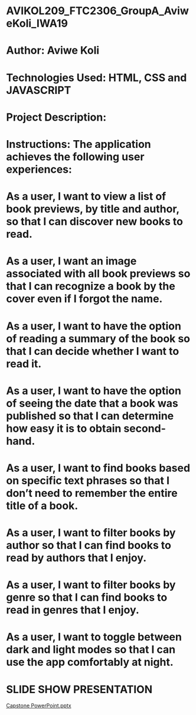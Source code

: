 # AVIKOL209_FTC2306_GroupA_AviweKoli_IWA19
# Author: Aviwe Koli
# Technologies Used: HTML, CSS and JAVASCRIPT
# Project Description: 
# Instructions: The application achieves the following user experiences:
# As a user, I want to view a list of book previews, by title and author, so that I can discover new books to read.
# As a user, I want an image associated with all book previews so that I can recognize a book by the cover even if I forgot the name.
# As a user, I want to have the option of reading a summary of the book so that I can decide whether I want to read it.
# As a user, I want to have the option of seeing the date that a book was published so that I can determine how easy it is to obtain second-hand.
# As a user, I want to find books based on specific text phrases so that I don’t need to remember the entire title of a book.
# As a user, I want to filter books by author so that I can find books to read by authors that I enjoy.
# As a user, I want to filter books by genre so that I can find books to read in genres that I enjoy.
# As a user, I want to toggle between dark and light modes so that I can use the app comfortably at night.

# SLIDE SHOW PRESENTATION
[Capstone PowerPoint.pptx](https://github.com/Aviwekoli/AVIKOL209_FTC2306_GroupA_AviweKoli_IWA19/files/12563372/Capstone.PowerPoint.pptx)
